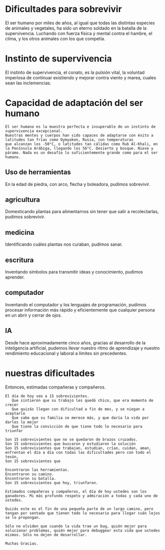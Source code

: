 # Dificultades para sobrevivir

El ser humano por miles de años, al igual que todas las distintas especies de animales y vegetales,
ha sido un eterno soldado en la batalla de la supervivencia. Luchando con fuerza física y mental
contra el hambre, el clima, y los otros animales con los que competía.

# Instinto de supervivencia
El instinto de supervivencia, el conato, es la pulsión vital, la voluntad imperiosa de continuar existiendo y mejorar contra
viento y marea, cuales sean las inclemencias.


# Capacidad de adaptación del ser humano
    El ser humano es la muestra perfecta e insuperable de un instinto de supervivencia excepcional.
    Nuestras mentes y cuerpos han sido capaces de adaptarse con éxito a latitudes tan frías como Oymyakon, Rusia, con temperaturas
    que alcanzan los -50°C, o latitudes tan cálidas como Rub Al-Khali, en la Península Arábiga, llegando los 56°C. Desierto y bosque. Nieve y páramo. Nada es un desafío lo suficientemente grande como para el ser humano.

   ## Uso de herramientas
   En la edad de piedra, con arco, flecha y boleadora, pudimos sobrevivir.
   ## agricultura
   Domesticando plantas para alimentarnos sin tener que salir a recolectarlas, pudimos sobrevivir.
   ## medicina
   Identificando cuáles plantas nos curaban, pudimos sanar.
   ## escritura
   Inventando símbolos para transmitir ideas y conocimiento, pudimos aprender.
   ## computador
   Inventando el computador y los lenguajes de programación, pudimos procesar información más rápido y eficientemente que cualquier persona en un abrir y cerrar de ojos.
   ## IA
   Desde hace aproximadamente cinco años, gracias al desarrollo de la inteligencia artificial, pudemos llevar nuestro ritmo de aprendizaje y nuestro rendimiento educacional y laboral a límites sin precedentes.
   
# nuestras dificultades
Entonces, estimadas compañeras y compañeros.

    El día de hoy veo a 15 sobrevivientes.
       Que sintieron que su trabajo les quedó chico, que era momento de crecer
       Que quizás llegan con dificultad a fin de mes, y se niegan a aceptarlo
       Que sabe que su familia se merece más, y que daría la vida por darles lo mejor
       Que tiene la convicción de que tiene todo lo necesario para triunfar

    Son 15 sobrevivientes que no se quedaron de brazos cruzados.
    Son 15 sobrevivientes que buscaron y estudiaron la solución
    Son 15 sobrevivientes que trabajan, estudian, crían, cuidan, aman, enfrentan el día a día con todas las dificultades pero con todo el tesón,
    Son 15 sobrevivientes que 

    Encontraron las herramientas.
    Encontraron su camino.
    Encontraron su batalla.
    Son 15 sobrevivientes que hoy, triunfaron.

    Estimados compañeras y compañeros, el día de hoy ustedes son los ganadores. Mi más profundo respeto y admiración a todas y cada uno de ustedes.

    Quizás este es el fin de una pequeña parte de un largo camino, pero tengan por sentado que tienen todo lo necesario para llegar cuán lejos se lo propongan.

    Sólo no olviden que cuando la vida trae un bug, quién mejor para solucionar problemas, quién mejor para debuggear esta vida que ustedes mismos. Sólo no dejen de desarrollar.

    Muchas Gracias.


    